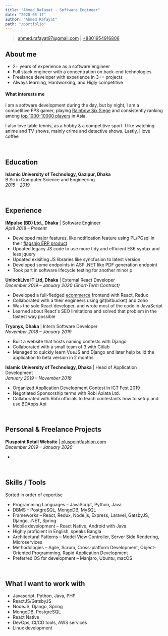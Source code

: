 ```yaml
---
title: "Ahmed Rafayat - Software Engineer"
date: "2020-05-17"
author: "Ahmed Rafayat"
path: "/portfolio"
---
```


> [ahmed.rafayat97@gmail.com](mailto:ahmed.rafayat97@gmail.com) |
> [+8801954916806](tel:+8801954916806)

<!-- # Ahmed Rafayat &ndash; Software Engineer -->

## About me

- 2+ years of experience as a software engineer
- Full stack engineer with a concentration on back-end technologies
- Freelance developer with experience in 3++ projects
- Always learning, Hardworking, and Higly competitive

#### What interests me

I am a software development during the day, but by night, I am a competitive FPS gamer, playing [Rainbow Six Siege](https://www.ubisoft.com/en-us/game/rainbow-six/siege) and consistently ranking among [top 1000-10000 players](https://r6.tracker.network/profile/pc/Arrow.-) in Asia.

I also love table tennis, as a hobby & a competitive sport. I like watching anime and TV shows, mainly crime and detective shows. Lastly, I love coffee

&nbsp;

## Education

**Islamic University of Technology, Gazipur, Dhaka**  
B.Sc in Computer Science and Engineering  
_2015 - 2019_

&nbsp;

## Experience

**IMpulse (BD) Ltd., Dhaka** | Software Engineer  
_April 2018 &ndash; Present_

- Developed major features, like notification feature using PL/PGsql in their [flagship ERP product](https://www.pulselinks.com/)
- Updated legacy JS code to use more tidy and efficient ES6 syntax and less jquery
- Updated exisiting JS libraries like syncfusion to latest version
- Developed some endpoints in ASP .NET like PDF generation endpoint
- Took part in software lifecycle testing for another minor p

**UnlockLive IT Ltd, Dhaka** | External React Developer  
_December 2019 &ndash; January 2020 (Short-Term Contract)_

- Developed a full-fledged [ecommerce](https://www.pluspointfashion.com/) frontend with React, Redux
- Collaborated with a their engineers using git(bitbucket) and zoho
- Was the sole React developer, and wrote most of the code in JavaScript
- Learned about React's SEO limitations and solved that problem in the fastest way possible

**Tryonyx, Dhaka** | Intern Software Developer  
_November 2018 &ndash; January 2019_

- Built a website that hosts naming contests with Django
- Collaborated with a small team of 3 with Gitlab
- Managed to quickly learn VueJS and Django and later help build the application to beta version in 2 months

**Islamic University of Technology, Dhaka** | Head of Application Development  
_January 2019 &ndash; November 2019_

- Organized Application Development Contest in ICT Fest 2019
- Negotiated Sponsorship terms with Robi Axiata Ltd.
- Collaborated with Robi officials to teach contestants how to setup and use BDApps Api

&nbsp;

## Personal & Freelance Projects

**Pluspoint Retail Website** | [pluspointfashion.com](https://www.pluspointfashion.com/)  
_December 2019 &ndash; January 2020_

-

&nbsp;

## Skills / Tools

Sorted in order of expertise

- Programming Languages &ndash; JavaScript, Python, Java
- DBMS &ndash; PostgreSQL, MongoDB, MySQL
- Frameworks &ndash; React, Redux, Node.js, Express, Laravel, GatsbyJS, Django, .NET, Spring
- Mobile development &ndash; React Native, Android with Java
- Highly proficient in English, speaks Bangla
- Architectural Patterns &ndash; Model View Controller, Server Side Rendering, Microservices
- Methodologies &ndash; Agile, Scrum, Cross-platform Development, Object-Oriented Programming, Rapid Application Development
- Preferred OS for development &ndash; Manjaro, Ubuntu, macOS

&nbsp;

## What I want to work with

- Javascript, Python, Java, PHP
- ReactJS/GatsbyJS
- NodeJS, Django, Spring
- MongoDB, PostgreSQL
- React Native
- DevOps, CI/CD tools, AWS services
- Linux development
